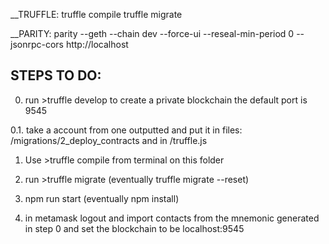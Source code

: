

__TRUFFLE:
truffle compile 
truffle migrate

__PARITY:
parity --geth --chain dev --force-ui --reseal-min-period 0 --jsonrpc-cors http://localhost

## STEPS TO DO:

0. run >truffle develop to create a private blockchain the default port is 9545

0.1. take a account from one outputted and put it in files: /migrations/2_deploy_contracts
and in /truffle.js

1. Use >truffle compile from terminal on this folder

2. run >truffle migrate (eventually truffle migrate --reset)

3. npm run start (eventually npm install)

4. in metamask logout and import contacts from the mnemonic generated in step 0 and set the blockchain to be localhost:9545